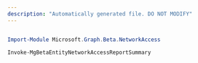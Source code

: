 ```yaml
---
description: "Automatically generated file. DO NOT MODIFY"
---
```


```powershell

Import-Module Microsoft.Graph.Beta.NetworkAccess

Invoke-MgBetaEntityNetworkAccessReportSummary

```